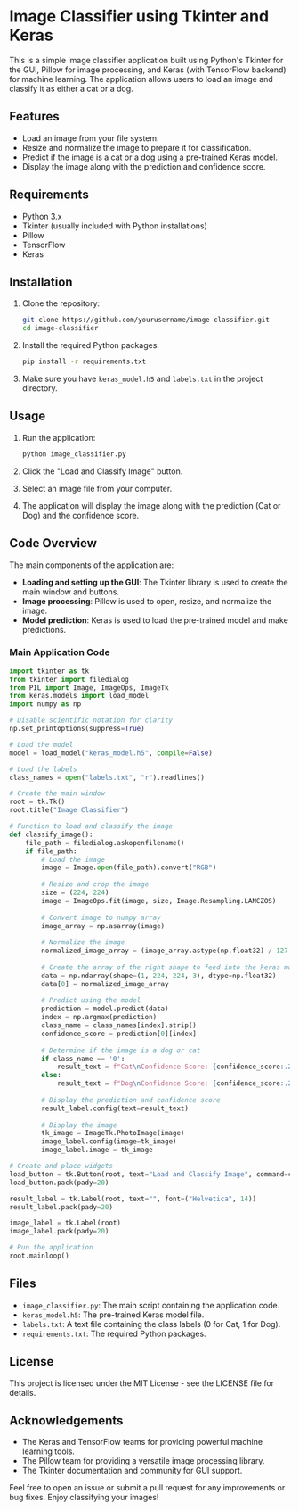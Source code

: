 # Image Classifier using Tkinter and Keras

This is a simple image classifier application built using Python's Tkinter for the GUI, Pillow for image processing, and Keras (with TensorFlow backend) for machine learning. The application allows users to load an image and classify it as either a cat or a dog.

## Features

- Load an image from your file system.
- Resize and normalize the image to prepare it for classification.
- Predict if the image is a cat or a dog using a pre-trained Keras model.
- Display the image along with the prediction and confidence score.

## Requirements

- Python 3.x
- Tkinter (usually included with Python installations)
- Pillow
- TensorFlow
- Keras

## Installation

1. Clone the repository:

    ```sh
    git clone https://github.com/yourusername/image-classifier.git
    cd image-classifier
    ```

2. Install the required Python packages:

    ```sh
    pip install -r requirements.txt
    ```

3. Make sure you have `keras_model.h5` and `labels.txt` in the project directory.

## Usage

1. Run the application:

    ```sh
    python image_classifier.py
    ```

2. Click the "Load and Classify Image" button.
3. Select an image file from your computer.
4. The application will display the image along with the prediction (Cat or Dog) and the confidence score.

## Code Overview

The main components of the application are:

- **Loading and setting up the GUI**: The Tkinter library is used to create the main window and buttons.
- **Image processing**: Pillow is used to open, resize, and normalize the image.
- **Model prediction**: Keras is used to load the pre-trained model and make predictions.

### Main Application Code

```python
import tkinter as tk
from tkinter import filedialog
from PIL import Image, ImageOps, ImageTk
from keras.models import load_model
import numpy as np

# Disable scientific notation for clarity
np.set_printoptions(suppress=True)

# Load the model
model = load_model("keras_model.h5", compile=False)

# Load the labels
class_names = open("labels.txt", "r").readlines()

# Create the main window
root = tk.Tk()
root.title("Image Classifier")

# Function to load and classify the image
def classify_image():
    file_path = filedialog.askopenfilename()
    if file_path:
        # Load the image
        image = Image.open(file_path).convert("RGB")
        
        # Resize and crop the image
        size = (224, 224)
        image = ImageOps.fit(image, size, Image.Resampling.LANCZOS)
        
        # Convert image to numpy array
        image_array = np.asarray(image)
        
        # Normalize the image
        normalized_image_array = (image_array.astype(np.float32) / 127.5) - 1
        
        # Create the array of the right shape to feed into the keras model
        data = np.ndarray(shape=(1, 224, 224, 3), dtype=np.float32)
        data[0] = normalized_image_array
        
        # Predict using the model
        prediction = model.predict(data)
        index = np.argmax(prediction)
        class_name = class_names[index].strip()
        confidence_score = prediction[0][index]
        
        # Determine if the image is a dog or cat
        if class_name == '0':
            result_text = f"Cat\nConfidence Score: {confidence_score:.2f}"
        else:
            result_text = f"Dog\nConfidence Score: {confidence_score:.2f}"
        
        # Display the prediction and confidence score
        result_label.config(text=result_text)
        
        # Display the image
        tk_image = ImageTk.PhotoImage(image)
        image_label.config(image=tk_image)
        image_label.image = tk_image

# Create and place widgets
load_button = tk.Button(root, text="Load and Classify Image", command=classify_image)
load_button.pack(pady=20)

result_label = tk.Label(root, text="", font=("Helvetica", 14))
result_label.pack(pady=20)

image_label = tk.Label(root)
image_label.pack(pady=20)

# Run the application
root.mainloop()
```

## Files

- `image_classifier.py`: The main script containing the application code.
- `keras_model.h5`: The pre-trained Keras model file.
- `labels.txt`: A text file containing the class labels (0 for Cat, 1 for Dog).
- `requirements.txt`: The required Python packages.

## License

This project is licensed under the MIT License - see the LICENSE file for details.

## Acknowledgements

- The Keras and TensorFlow teams for providing powerful machine learning tools.
- The Pillow team for providing a versatile image processing library.
- The Tkinter documentation and community for GUI support.

Feel free to open an issue or submit a pull request for any improvements or bug fixes. Enjoy classifying your images!
